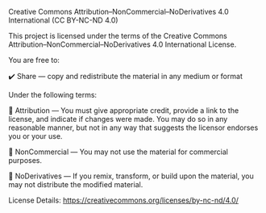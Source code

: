 Creative Commons Attribution–NonCommercial–NoDerivatives 4.0 International (CC BY-NC-ND 4.0)

This project is licensed under the terms of the Creative Commons Attribution–NonCommercial–NoDerivatives 4.0 International License.

You are free to:

✔️ Share — copy and redistribute the material in any medium or format

Under the following terms:

📌 Attribution — You must give appropriate credit, provide a link to the license, and indicate if changes were made. You may do so in any reasonable manner, but not in any way that suggests the licensor endorses you or your use.

🚫 NonCommercial — You may not use the material for commercial purposes.

🚫 NoDerivatives — If you remix, transform, or build upon the material, you may not distribute the modified material.

License Details: https://creativecommons.org/licenses/by-nc-nd/4.0/
